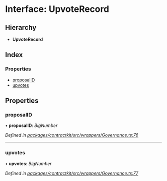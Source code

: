 # Interface: UpvoteRecord

## Hierarchy

* **UpvoteRecord**

## Index

### Properties

* [proposalID](_wrappers_governance_.upvoterecord.md#proposalid)
* [upvotes](_wrappers_governance_.upvoterecord.md#upvotes)

## Properties

###  proposalID

• **proposalID**: *BigNumber*

*Defined in [packages/contractkit/src/wrappers/Governance.ts:76](https://github.com/celo-org/celo-monorepo/blob/6049da1fa/packages/contractkit/src/wrappers/Governance.ts#L76)*

___

###  upvotes

• **upvotes**: *BigNumber*

*Defined in [packages/contractkit/src/wrappers/Governance.ts:77](https://github.com/celo-org/celo-monorepo/blob/6049da1fa/packages/contractkit/src/wrappers/Governance.ts#L77)*
